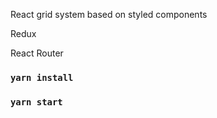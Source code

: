 React grid system based on styled components

Redux

React Router

### `yarn install`

### `yarn start`

